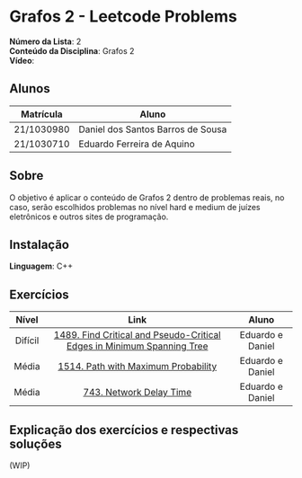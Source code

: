<!--**!! Atenção: Renomeie o seu repositório para (Tema)_(NomeDoProjeto). !!** 

Temas:
 - Grafos1
 - Grafos2
 - PD
 - D&C
 - Greed
 - Final 
 
 **!! *Não coloque os nomes dos alunos no título do repositório*. Exemplo de título correto: Grafos2_Labirinto-do-Minotauro !!**
 
 (Apague essa seção)
-->
# Grafos 2 - Leetcode Problems

**Número da Lista**: 2<br>
**Conteúdo da Disciplina**: Grafos 2<br>
**Vídeo**: 

## Alunos
|Matrícula | Aluno |
| -- | -- |
| 21/1030980 | Daniel dos Santos Barros de Sousa |
| 21/1030710 | Eduardo Ferreira de Aquino |

## Sobre 
O objetivo é aplicar o conteúdo de Grafos 2 dentro de problemas reais, no caso, serão escolhidos problemas no nível hard e medium de juízes eletrônicos e outros sites de programação.

<!--## Screenshots
Adicione 3 ou mais screenshots do projeto em funcionamento.
-->
## Instalação 
**Linguagem**: C++<br>
<!--**Framework**: (caso exista)<br>
Descreva os pré-requisitos para rodar o seu projeto e os comandos necessários.
x
## Uso 
Explique como usar seu projeto caso haja algum passo a passo após o comando de execução.

## Outros 
Quaisquer outras informações sobre seu projeto podem ser descritas abaixo.
-->
## Exercícios


|Nível|Link|Aluno|
|:---:|:--:|:---:|
|Difícil|[1489. Find Critical and Pseudo-Critical Edges in Minimum Spanning Tree](https://leetcode.com/problems/find-critical-and-pseudo-critical-edges-in-minimum-spanning-tree)|Eduardo e Daniel|
|Média|[1514. Path with Maximum Probability](https://leetcode.com/problems/path-with-maximum-probability)|Eduardo e Daniel|
|Média|[743. Network Delay Time](https://leetcode.com/problems/network-delay-time)|Eduardo e Daniel|

## Explicação dos exercícios e respectivas soluções

(WIP)
